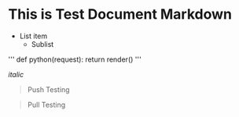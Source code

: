 # This is Test Document Markdown

* List item
  + Sublist

'''
def python(request):
  return render()
'''

*italic*

> Push Testing


> Pull Testing
